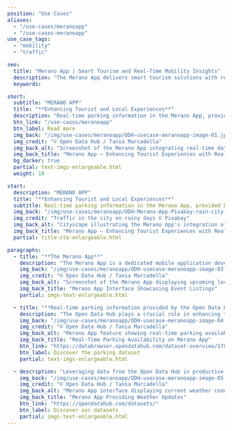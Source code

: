```yaml
---
position: "Use Cases"
aliases:
  - "/use-cases/meranoapp"
  - "/use-cases-meranoapp"
use_case_tags:
  - "mobility"
  - "traffic"

seo:
  title: "Merano App | Smart Tourism and Real-Time Mobility Insights"
  description: "The Merano App delivers smart tourism solutions with real-time mobility updates, helping tourists and locals navigate events, weather and parking."
  keywords:

short:
  subtitle: "MERANO APP"
  title: "**Enhancing Tourist and Local Experiences**"
  description: "Real-time parking information in the Merano App, provided by the Open Data Hub, enhances the experience for tourists by eliminating uncertainty in finding parking and optimizes daily routines for locals, contributing to reduced traffic congestion and a more efficient use of parking resources for the benefit of both residents and visitors."
  btn_link: "/use-cases/meranoapp"
  btn_label: Read more
  img_back: "/img/use-cases/meranoapp/ODH-usecase-meranoapp-image-01.jpg"
  img_credit: "© Open Data Hub / Tania Marcadella"
  img_back_alt: "Screenshot of the Merano App integrating real-time data from Open Data Hub to improve tourist experiences."
  img_back_title: "Merano App – Enhancing Tourist Experiences with Real-Time Data"
  bg_darker: true
  partial: text-imgs-enlargeable.html
  weight: 10

start:
  description: "MERANO APP"
  title: "**Enhancing Tourist and Local Experiences**"
  subtitle: Real-time parking information in the Merano App, provided by the Open Data Hub, enhances the experience for tourists by eliminating uncertainty in finding parking and optimizes daily routines for locals, contributing to reduced traffic congestion and a more efficient use of parking resources for the benefit of both residents and visitors.
  img_back: "/img/use-cases/meranoapp/ODH-Merano-App-Pixabay-rain-city-77339.jpg"
  img_credit: "Traffic in the city on rainy days © Pixabay"
  img_back_alt: "Cityscape illustrating the Merano App's integration of real-time data to improve tourist experiences."
  img_back_title: "Merano App – Enhancing Tourist Experiences with Real-Time Data"
  partial: title-cta-enlargeable.html

paragraphs:
  - title: "**The Merano App**"
    description: "The Merano App is a dedicated mobile application developed by the Tourist Agency of Merano in collaboration with the KIM company, aimed at providing comprehensive and up-to-date information for local tourists in Merano, South Tyrol, Italy. This app offers a wide range of features and content, including event listings, weather updates, access to webcams, information on hotels and accommodations, details about bike tours and hiking trails, information on free parking spaces, directions, a gastronomy guide, and much more. It serves as a versatile tool for tourists and locals to explore and make the most of their time in Merano, including its parks and green promenades, cultural events, and festivals."
    img_back: "/img/use-cases/meranoapp/ODH-usecase-meranoapp-image-03.jpg"
    img_credit: "© Open Data Hub / Tania Marcadella"
    img_back_alt: "Screenshot of the Merano App displaying upcoming local events for tourists and residents."
    img_back_title: "Merano App Interface Showcasing Event Listings"
    partial: imgs-text-enlargeable.html

  - title: "**Real-time parking information provided by the Open Data Hub**"
    description: "The Open Data Hub plays a crucial role in enhancing the Merano App's functionality and providing added value to tourists and locals. One of the key integrations is the inclusion of real-time parking information within the app, made possible through the Open Data Hub. This integration allows users to access up-to-the-minute information about available parking spaces in Merano. Such information is valuable for both tourists and locals as it simplifies the often challenging task of finding parking in a bustling city, making the overall experience more convenient and stress-free."
    img_back: "/img/use-cases/meranoapp/ODH-usecase-meranoapp-image-04.jpg"
    img_credit: "© Open Data Hub / Tania Marcadella"
    img_back_alt: "Merano App feature showing real-time parking availability to assist users in finding parking spaces."
    img_back_title: "Real-Time Parking Availability on Merano App"
    btn_link: "https://databrowser.opendatahub.com/dataset-overview/178ea911-cc54-418e-b42e-52cad18f1ec1"
    btn_label: Discover the parking dataset
    partial: text-imgs-enlargeable.html

  - description: "Leveraging data from the Open Data Hub in productive applications like the Merano App offers several advantages. It enables apps to provide real-time, accurate, and valuable information to users, enhancing their overall experience. By using data from the Open Data Hub, applications can stay current and relevant, ensuring that users have access to the most recent and pertinent data. This data-driven approach not only improves user satisfaction but also helps in the efficient utilization of resources and contributes to a more seamless and user-friendly experience."
    img_back: "/img/use-cases/meranoapp/ODH-usecase-meranoapp-image-05.jpg"
    img_credit: "© Open Data Hub / Tania Marcadella"
    img_back_alt: "Merano App interface displaying current weather conditions and forecasts for users."
    img_back_title: "Merano App Providing Weather Updates"
    btn_link: "https://opendatahub.com/datasets/"
    btn_label: Discover our datasets
    partial: imgs-text-enlargeable.html
---
```


